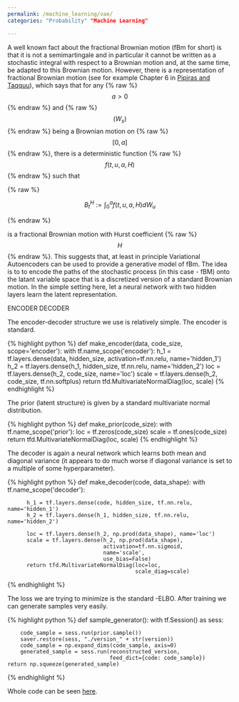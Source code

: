 ```yaml
---
permalink: /machine_learning/vae/
categories: "Probability" "Machine Learning"

---
```


A well known fact about the fractional Brownian motion (fBm for short)
is that it is not a semimartingale and in particular it cannot be written as a stochastic
integral with respect to a Brownian motion and, at the same time, be
adapted to this Brownian motion. However, there is a representation of
fractional Brownian motion (see for example Chapter 6 in [Pipiras and Taqquu](https://www.cambridge.org/core/books/longrange-dependence-and-selfsimilarity/EC0867FA235989C077341B00822BF829)), which says that for any {% raw %}
$$a>0$$ {% endraw %} and {% raw %} $$ (W_s) $$ {% endraw %} being a
Brownian motion on {% raw %} $$ [0,a] $$ {% endraw %}, there is a
deterministic function {% raw %} $$ f(t,u,a,H) $$ {% endraw %} such that

{% raw %}

$$B^H_t:=\int_0^a f(t,u,a,H)dW_u$$

{% endraw %}

is a fractional Brownian motion with Hurst coefficient {% raw %}
$$ H $$ {% endraw %}. This suggests that, at least in principle Variational
Autoencoders can be used to provide a generative model of fBm. The idea is to
to encode the paths of the stochastic process (in this case - fBM) onto the
latant variable space that is a discretized version of a standard Brownian
motion. In the simple setting here, let a neural network with two hidden
layers learn the latent representation.

ENCODER DECODER

The encoder-decoder structure we use is relatively simple. The encoder is
standard.

{% highlight python %}
def make_encoder(data, code_size, scope='encoder'):
    with tf.name_scope('encoder'):
        h_1 = tf.layers.dense(data, hidden_size, activation=tf.nn.relu, name='hidden_1')
        h_2 = tf.layers.dense(h_1, hidden_size, tf.nn.relu, name='hidden_2')
        loc = tf.layers.dense(h_2, code_size, name='loc')
        scale = tf.layers.dense(h_2, code_size, tf.nn.softplus)
        return tfd.MultivariateNormalDiag(loc, scale)
{% endhighlight %}

The prior (latent structure) is given by a standard multivariate normal
distribution.

{% highlight python %}
def make_prior(code_size):
    with tf.name_scope('prior'):
        loc = tf.zeros(code_size)
        scale = tf.ones(code_size)
        return tfd.MultivariateNormalDiag(loc, scale)
{% endhighlight %}

The decoder is again a neural network which learns both mean and diagonal
variance (it appears to do much worse if diagonal variance is set to
a multiple of some hyperparameter).

{% highlight python %}
def make_decoder(code, data_shape):
      with tf.name_scope('decoder'):

          h_1 = tf.layers.dense(code, hidden_size, tf.nn.relu, name='hidden_1')
          h_2 = tf.layers.dense(h_1, hidden_size, tf.nn.relu, name='hidden_2')

          loc = tf.layers.dense(h_2, np.prod(data_shape), name='loc')
          scale = tf.layers.dense(h_2, np.prod(data_shape),
                                  activation=tf.nn.sigmoid,
                                  name='scale',
                                  use_bias=False)
          return tfd.MultivariateNormalDiag(loc=loc,
                                            scale_diag=scale)
{% endhighlight %}

The loss we are trying to minimize is the standard -ELBO. After training we
can generate samples very easily.

{% highlight python %}
def sample_generator():
    with tf.Session() as sess:

        code_sample = sess.run(prior.sample())
        saver.restore(sess, "./version_" + str(version))
        code_sample = np.expand_dims(code_sample, axis=0)
        generated_sample = sess.run(reconstructed_version,
                                    feed_dict={code: code_sample})
    return np.squeeze(generated_sample)
{% endhighlight %}

Whole code can be seen [here](https://github.com/lukasz-treszczotko/GNE/blob/master/fbm_sota.py).





<script type="text/javascript" async src="https://cdn.mathjax.org/mathjax/latest/MathJax.js?config=TeX-MML-AM_CHTML"> </script>

